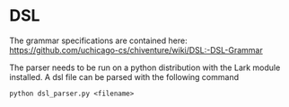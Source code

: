 # DSL

The grammar specifications are contained here: https://github.com/uchicago-cs/chiventure/wiki/DSL:-DSL-Grammar

The parser needs to be run on a python distribution with the Lark module
installed. A dsl file can be parsed with the following command
```
python dsl_parser.py <filename>
```


